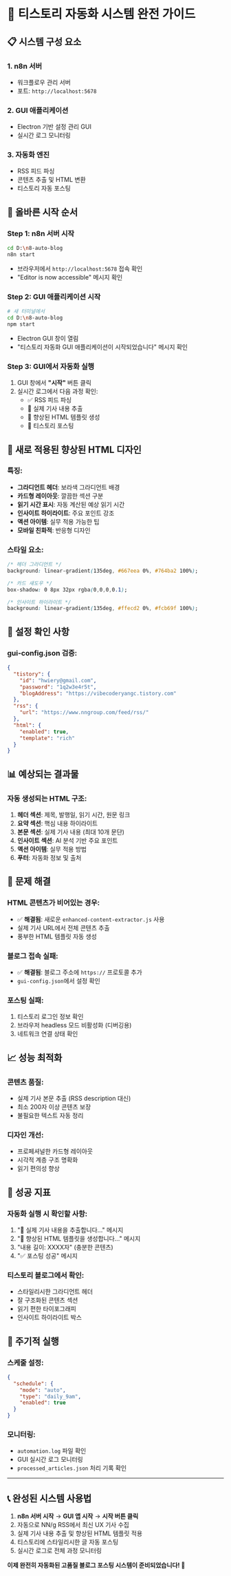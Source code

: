 # 🚀 티스토리 자동화 시스템 완전 가이드

## 📋 **시스템 구성 요소**

### 1. **n8n 서버** 
- 워크플로우 관리 서버
- 포트: `http://localhost:5678`

### 2. **GUI 애플리케이션**
- Electron 기반 설정 관리 GUI
- 실시간 로그 모니터링

### 3. **자동화 엔진**
- RSS 피드 파싱
- 콘텐츠 추출 및 HTML 변환
- 티스토리 자동 포스팅

## 🎯 **올바른 시작 순서**

### **Step 1: n8n 서버 시작**
```bash
cd D:\n8-auto-blog
n8n start
```
- 브라우저에서 `http://localhost:5678` 접속 확인
- "Editor is now accessible" 메시지 확인

### **Step 2: GUI 애플리케이션 시작**
```bash
# 새 터미널에서
cd D:\n8-auto-blog
npm start
```
- Electron GUI 창이 열림
- "티스토리 자동화 GUI 애플리케이션이 시작되었습니다" 메시지 확인

### **Step 3: GUI에서 자동화 실행**
1. GUI 창에서 **"시작"** 버튼 클릭
2. 실시간 로그에서 다음 과정 확인:
   - ✅ RSS 피드 파싱
   - 📄 실제 기사 내용 추출
   - 🎨 향상된 HTML 템플릿 생성
   - 📝 티스토리 포스팅

## 🎨 **새로 적용된 향상된 HTML 디자인**

### **특징:**
- **그라디언트 헤더**: 보라색 그라디언트 배경
- **카드형 레이아웃**: 깔끔한 섹션 구분
- **읽기 시간 표시**: 자동 계산된 예상 읽기 시간
- **인사이트 하이라이트**: 주요 포인트 강조
- **액션 아이템**: 실무 적용 가능한 팁
- **모바일 친화적**: 반응형 디자인

### **스타일 요소:**
```css
/* 헤더 그라디언트 */
background: linear-gradient(135deg, #667eea 0%, #764ba2 100%);

/* 카드 섀도우 */
box-shadow: 0 8px 32px rgba(0,0,0,0.1);

/* 인사이트 하이라이트 */
background: linear-gradient(135deg, #ffecd2 0%, #fcb69f 100%);
```

## 🔧 **설정 확인 사항**

### **gui-config.json 검증:**
```json
{
  "tistory": {
    "id": "hwiery@gmail.com",
    "password": "1q2w3e4r5t",
    "blogAddress": "https://vibecoderyangc.tistory.com"
  },
  "rss": {
    "url": "https://www.nngroup.com/feed/rss/"
  },
  "html": {
    "enabled": true,
    "template": "rich"
  }
}
```

## 📊 **예상되는 결과물**

### **자동 생성되는 HTML 구조:**
1. **헤더 섹션**: 제목, 발행일, 읽기 시간, 원문 링크
2. **요약 섹션**: 핵심 내용 하이라이트
3. **본문 섹션**: 실제 기사 내용 (최대 10개 문단)
4. **인사이트 섹션**: AI 분석 기반 주요 포인트
5. **액션 아이템**: 실무 적용 방법
6. **푸터**: 자동화 정보 및 출처

## 🚨 **문제 해결**

### **HTML 콘텐츠가 비어있는 경우:**
- ✅ **해결됨**: 새로운 `enhanced-content-extractor.js` 사용
- 실제 기사 URL에서 전체 콘텐츠 추출
- 풍부한 HTML 템플릿 자동 생성

### **블로그 접속 실패:**
- ✅ **해결됨**: 블로그 주소에 `https://` 프로토콜 추가
- `gui-config.json`에서 설정 확인

### **포스팅 실패:**
1. 티스토리 로그인 정보 확인
2. 브라우저 headless 모드 비활성화 (디버깅용)
3. 네트워크 연결 상태 확인

## 📈 **성능 최적화**

### **콘텐츠 품질:**
- 실제 기사 본문 추출 (RSS description 대신)
- 최소 200자 이상 콘텐츠 보장
- 불필요한 텍스트 자동 정리

### **디자인 개선:**
- 프로페셔널한 카드형 레이아웃
- 시각적 계층 구조 명확화
- 읽기 편의성 향상

## 🎉 **성공 지표**

### **자동화 실행 시 확인할 사항:**
1. "📄 실제 기사 내용을 추출합니다..." 메시지
2. "🎨 향상된 HTML 템플릿을 생성합니다..." 메시지
3. "내용 길이: XXXX자" (충분한 콘텐츠)
4. "✅ 포스팅 성공" 메시지

### **티스토리 블로그에서 확인:**
- 스타일리시한 그라디언트 헤더
- 잘 구조화된 콘텐츠 섹션
- 읽기 편한 타이포그래피
- 인사이트 하이라이트 박스

## 🔄 **주기적 실행**

### **스케줄 설정:**
```json
{
  "schedule": {
    "mode": "auto",
    "type": "daily_9am",
    "enabled": true
  }
}
```

### **모니터링:**
- `automation.log` 파일 확인
- GUI 실시간 로그 모니터링
- `processed_articles.json` 처리 기록 확인

---

## 📞 **완성된 시스템 사용법**

1. **n8n 서버 시작** → **GUI 앱 시작** → **시작 버튼 클릭**
2. 자동으로 NN/g RSS에서 최신 UX 기사 수집
3. 실제 기사 내용 추출 및 향상된 HTML 템플릿 적용
4. 티스토리에 스타일리시한 글 자동 포스팅
5. 실시간 로그로 전체 과정 모니터링

**이제 완전히 자동화된 고품질 블로그 포스팅 시스템이 준비되었습니다! 🎊** 